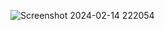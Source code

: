 ![Screenshot 2024-02-14 222054](https://github.com/MMadejsza/Architecture_and_Design-_--_Coursework/assets/158591813/f42637c6-2085-4a04-8e38-43ff7e71ba69)
